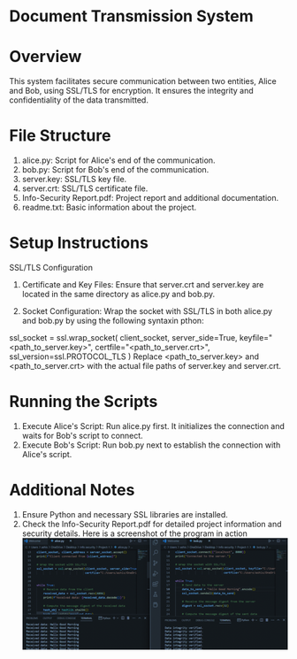 # Document Transmission System
# Overview
This system facilitates secure communication between two entities, Alice and Bob, using SSL/TLS for encryption. It ensures the integrity and confidentiality of the data transmitted.

# File Structure
1. alice.py: Script for Alice's end of the communication.
2. bob.py: Script for Bob's end of the communication.
3. server.key: SSL/TLS key file.
4. server.crt: SSL/TLS certificate file.
5. Info-Security Report.pdf: Project report and additional documentation.
6. readme.txt: Basic information about the project.

# Setup Instructions
 SSL/TLS Configuration
 1. Certificate and Key Files: Ensure that server.crt and server.key are located in the same directory as alice.py and bob.py.

 2. Socket Configuration: Wrap the socket with SSL/TLS in both alice.py and bob.py by using the following syntaxin pthon:

ssl_socket = ssl.wrap_socket(
    client_socket,
    server_side=True,
    keyfile="<path_to_server.key>",
    certfile="<path_to_server.crt>",
    ssl_version=ssl.PROTOCOL_TLS
)
Replace <path_to_server.key> and <path_to_server.crt> with the actual file paths of server.key and server.crt.

# Running the Scripts
1. Execute Alice's Script: Run alice.py first. It initializes the connection and waits for Bob's script to connect.
2. Execute Bob's Script: Run bob.py next to establish the connection with Alice's script.
# Additional Notes
1. Ensure Python and necessary SSL libraries are installed.
2. Check the Info-Security Report.pdf for detailed project information and security details.
Here is a screenshot of the program in action
![ASecurity-Screenshot](https://github.com/aninda20/document-transmission-system/blob/main/Security%20transfer/image/Screenshot.png)



